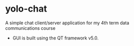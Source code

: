 yolo-chat
=========

A simple chat client/server application for my 4th term data communications course

* GUI is built using the QT framework v5.0.
